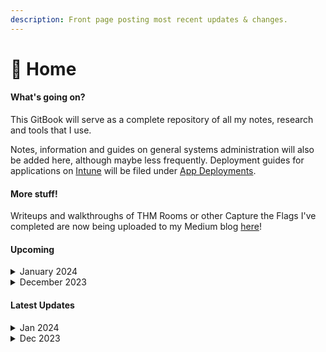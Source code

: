 ```yaml
---
description: Front page posting most recent updates & changes.
---
```


# 🏡 Home

#### What's going on?

This GitBook will serve as a complete repository of all my notes, research and tools that I use.&#x20;

Notes, information and guides on general systems administration will also be added here, although maybe less frequently. Deployment guides for applications on [Intune](intune/) will be filed under [App Deployments](intune/app-deployment.md).

#### More stuff!

Writeups and walkthroughs of THM Rooms or other Capture the Flags I've completed are now being uploaded to my Medium blog [here](https://medium.com/@contrxl)!

#### Upcoming

<details>

<summary>January 2024</summary>

* [x] Tools section going over frequently used tools and useful web apps.
* [ ] Write-ups for Advent of Cyber 2023.
* [x] THM learning path notes

</details>

<details>

<summary>December 2023</summary>

* [x] Intune remediation scripts.
* [x] Intune emergency app patching without supersedence.
* [x] Write-ups for TryHackMe Advent of Cyber 2023. \[In Progress!]

</details>

#### Latest Updates

<details>

<summary>Jan 2024</summary>

* \[22 Jan] Updated [Repeater](tools/burp-suite/repeater.md), Added [Intruder](tools/burp-suite/intruder.md), Added [Other Modules](tools/burp-suite/other-modules.md).
* \[21 Jan] Updated [OSINT](osint/), Added [Walking an Application](tryhackme/learning-paths/jr-penetration-tester/walking-an-application.md), Added [Content Discovery](tryhackme/learning-paths/jr-penetration-tester/content-discovery.md), Added [Subdomain Enumeration](tryhackme/learning-paths/jr-penetration-tester/subdomain-enumeration.md), Added [Authentication Bypass](tryhackme/learning-paths/jr-penetration-tester/authentication-bypass.md), Added [IDOR](tryhackme/learning-paths/jr-penetration-tester/idor.md), Added [File Inclusion](tryhackme/learning-paths/jr-penetration-tester/file-inclusion.md), Added [SSRF](tryhackme/learning-paths/jr-penetration-tester/ssrf.md), Added [XSS (Cross-site Scripting)](tryhackme/learning-paths/jr-penetration-tester/xss-cross-site-scripting.md), Added [Command Injection](tryhackme/learning-paths/jr-penetration-tester/command-injection.md), Added [SQL Injection](tryhackme/learning-paths/jr-penetration-tester/sql-injection.md), Updated [Tools](tools/), Added [Repeater](tools/burp-suite/repeater.md).
* \[18 Jan] Updated [Cisco](cisco/), Added [10. Linux Privesc](tryhackme/learning-paths/complete-beginner/10.-linux-privesc.md) and [11. More Linux Privesc](tryhackme/learning-paths/complete-beginner/11.-more-linux-privesc.md), Upated [Home](./), Removed HackTheBox \[Nothing planned for it at this moment].
* \[17 Jan] Added [9. What the shell?](tryhackme/learning-paths/complete-beginner/9.-what-the-shell.md)
* \[16 Jan] Added [Cisco](cisco/), Added [Exploitation](tools/metasploit/exploitation.md), Added[ Meterpreter](tools/metasploit/meterpreter.md), Updated [Tools](tools/), Removed Rooms \[Now on [https://medium.com/@contrxl](https://medium.com/@contrxl)!].
* \[15 Jan] Updated [7. Cryptography - Encryption](tryhackme/learning-paths/complete-beginner/7.-cryptography-encryption.md), Added [8. Active Directory Basics](tryhackme/learning-paths/complete-beginner/8.-active-directory-basics.md), Updated [Metasploit](tools/metasploit/).
* \[14 Jan] Added [6. Cryptography - Hashing](tryhackme/learning-paths/complete-beginner/6.-cryptography-hashing.md), [7. Cryptography - Encryption](tryhackme/learning-paths/complete-beginner/7.-cryptography-encryption.md) and [John the Ripper](tools/john-the-ripper.md), Updated [Tools](tools/).
* \[13 Jan] Added [5. Upload Vulnerabilities](tryhackme/learning-paths/complete-beginner/5.-upload-vulnerabilities.md) and [5.1 An Example Methodology](tryhackme/learning-paths/complete-beginner/5.1-an-example-methodology.md).
* \[10 Jan] Updated [4. OWASP Top 10 Exploits](tryhackme/learning-paths/complete-beginner/4.-owasp-top-10-exploits.md), Updated [Tools](tools/), Added [OWASP Juice Shop](broken-reference).
* \[08 Jan] Updated [4. OWASP Top 10 Exploits](tryhackme/learning-paths/complete-beginner/4.-owasp-top-10-exploits.md).
* \[07 Jan] Added [Burp Suite](tools/burp-suite/), Added [4. OWASP Top 10 Exploits](tryhackme/learning-paths/complete-beginner/4.-owasp-top-10-exploits.md), Updated [Tools](tools/).
* \[06 Jan] Updated [3.1 Network Exploitation Basics](tryhackme/learning-paths/complete-beginner/3.1-network-exploitation-basics.md), Updated [Tools](tools/), Added [Metasploit](tools/metasploit/).
* \[06 Jan] Updated [3.1 Network Exploitation Basics](tryhackme/learning-paths/complete-beginner/3.1-network-exploitation-basics.md), Updated [Tools](tools/).
* \[05 Jan] Added [Introductory Networking](tryhackme/learning-paths/complete-beginner/3.-introductory-networking.md), [Network Exploitation Basics](tryhackme/learning-paths/complete-beginner/3.1-network-exploitation-basics.md), [Tools](tools/) and [NMAP](tools/nmap.md).
* \[04 Jan] Added [Day 5](tryhackme/advent-of-cyber-2023/day-5-a-christmas-doscovery-tapes-of-yule-tide-past.md), [Day 6](tryhackme/advent-of-cyber-2023/day-6-memories-of-christmas-past.md), [Day 7](tryhackme/advent-of-cyber-2023/day-7-tis-the-season-for-log-chopping.md) and [Day 8](tryhackme/advent-of-cyber-2023/day-8-have-a-holly-jolly-byte.md) to Advent of Cyber 2023. Added [Vulnerability OSINT](osint/vulnerability-osint.md). Added [Learning Paths](tryhackme/learning-paths/).
* \[03 Jan] Added [Day 2](tryhackme/advent-of-cyber-2023/day-2-o-data-all-ye-faithful.md), [Day 3](tryhackme/advent-of-cyber-2023/day-3-hydra-is-coming-to-town.md) and [Day 4](tryhackme/advent-of-cyber-2023/day-4-baby-its-cewld-outside.md) to Advent of Cyber 2023. Updated [News & Information](news-and-information.md).

</details>

<details>

<summary>Dec 2023</summary>

* \[20 Dec 2023] Updated [Intune](intune/). Added links to [GitHub](https://github.com/contrxl/central/tree/main). Added [Remediations](intune/remediations.md).
* \[18 Dec 2023] Updated [Intune](intune/). Added [App Updating/Patching](intune/app-updating-patching.md).
* \[15 Dec 2023] Added [Projects](projects/). Uploaded [A Simulation Study of DDoS](projects/a-simulation-study-of-ddos.md).
* \[13 Dec 2023] Updated [Home](./). Added [Microsoft Portal Links](microsoft-portal-links.md). Added [App Deployment](intune/app-deployment.md). Added [Intune](intune/). Added [Learning Links](learning-links.md).
* \[12 Dec 2023] Updated [OSINT](osint/). Added [News & Information](news-and-information.md). Added [TryHackMe](tryhackme/). Added [HackTheBox](broken-reference).
* \[11 Dec 2023] Started project. Added [OSINT](osint/). Added [Anonymity Tools](anonymity-tools.md).

</details>

